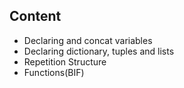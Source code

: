 ## Content
- Declaring and concat variables
- Declaring dictionary, tuples and lists
- Repetition Structure
- Functions(BIF)
